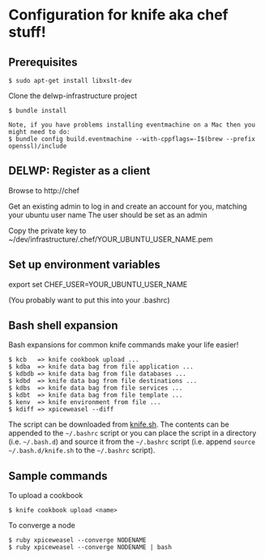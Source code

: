 # Configuration for knife aka chef stuff!

## Prerequisites

    $ sudo apt-get install libxslt-dev

Clone the delwp-infrastructure project

    $ bundle install
    
    Note, if you have problems installing eventmachine on a Mac then you might need to do:
    $ bundle config build.eventmachine --with-cppflags=-I$(brew --prefix openssl)/include    

## DELWP: Register as a client
Browse to http://chef

Get an existing admin to log in and create an account for you, matching your ubuntu user name
The user should be set as an admin

Copy the private key to ~/dev/infrastructure/.chef/YOUR_UBUNTU_USER_NAME.pem

## Set up environment variables
export set CHEF_USER=YOUR_UBUNTU_USER_NAME

(You probably want to put this into your .bashrc)

## Bash shell expansion
Bash expansions for common knife commands make your life easier!

    $ kcb   => knife cookbook upload ...
    $ kdba  => knife data bag from file application ...
    $ kdbdb => knife data bag from file databases ...
    $ kdbd  => knife data bag from file destinations ...
    $ kdbs  => knife data bag from file services ...
    $ kdbt  => knife data bag from file template ...
    $ kenv  => knife environment from file ...
    $ kdiff => xpiceweasel --diff

The script can be downloaded from [knife.sh](knife.sh). The contents can be appended to the `~/.bashrc` script
or you can place the script in a directory (i.e. `~/.bash.d`) and source it from the `~/.bashrc` script (i.e.
append `source ~/.bash.d/knife.sh` to the `~/.bashrc` script).

## Sample commands

To upload a cookbook

    $ knife cookbook upload <name>

To converge a node

    $ ruby xpiceweasel --converge NODENAME
    $ ruby xpiceweasel --converge NODENAME | bash
